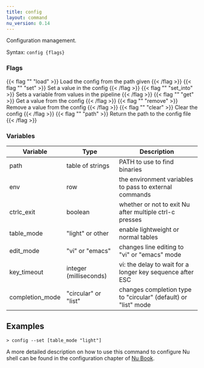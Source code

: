 ```yaml
---
title: config
layout: command
nu_version: 0.14
---
```


Configuration management.

Syntax: `config {flags}`

### Flags

{{< flag "" "load" >}}
Load the config from the path given
{{< /flag >}}
{{< flag "" "set" >}}
Set a value in the config
{{< /flag >}}
{{< flag "" "set_into" >}}
Sets a variable from values in the pipeline
{{< /flag >}}
{{< flag "" "get" >}}
Get a value from the config
{{< /flag >}}
{{< flag "" "remove" >}}
Remove a value from the config
{{< /flag >}}
{{< flag "" "clear" >}}
Clear the config
{{< /flag >}}
{{< flag "" "path" >}}
Return the path to the config file
{{< /flag >}}

### Variables

| Variable        | Type                   | Description                                                    |
| --------------- | ---------------------- | -------------------------------------------------------------- |
| path            | table of strings       | PATH to use to find binaries                                   |
| env             | row                    | the environment variables to pass to external commands         |
| ctrlc_exit      | boolean                | whether or not to exit Nu after multiple ctrl-c presses        |
| table_mode      | "light" or other       | enable lightweight or normal tables                            |
| edit_mode       | "vi" or "emacs"        | changes line editing to "vi" or "emacs" mode                   |
| key_timeout     | integer (milliseconds) | vi: the delay to wait for a longer key sequence after ESC      |
| completion_mode | "circular" or "list"   | changes completion type to "circular" (default) or "list" mode |

## Examples

```shell
> config --set [table_mode "light"]
```

A more detailed description on how to use this command to configure Nu shell can be found in the configuration chapter of [Nu Book](https://www.nushell.sh/book/en/configuration.html).
